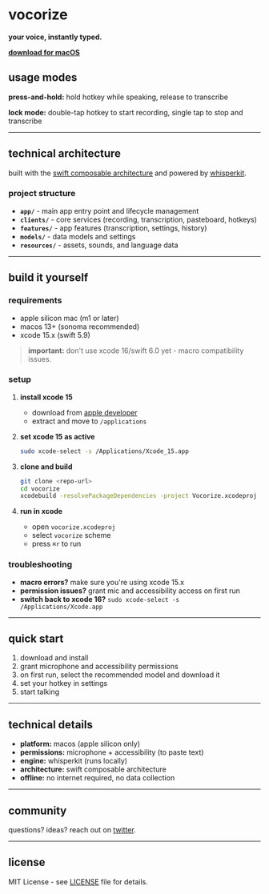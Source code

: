 # vocorize

**your voice, instantly typed.**

[**download for macOS**](https://github.com/vocorize/app/releases/download/beta/Vocorize-v0.2.5.dmg)

## usage modes

**press-and-hold:** hold hotkey while speaking, release to transcribe

**lock mode:** double-tap hotkey to start recording, single tap to stop and transcribe

---

## technical architecture

built with the [swift composable architecture](https://github.com/pointfreeco/swift-composable-architecture) and powered by [whisperkit](https://github.com/argmaxinc/WhisperKit).

### project structure

- **`app/`** - main app entry point and lifecycle management
- **`clients/`** - core services (recording, transcription, pasteboard, hotkeys)
- **`features/`** - app features (transcription, settings, history)
- **`models/`** - data models and settings
- **`resources/`** - assets, sounds, and language data

---

## build it yourself

### requirements

- apple silicon mac (m1 or later)
- macos 13+ (sonoma recommended)
- xcode 15.x (swift 5.9)

> **important:** don't use xcode 16/swift 6.0 yet - macro compatibility issues.

### setup

1. **install xcode 15**

   - download from [apple developer](https://developer.apple.com/download/all/)
   - extract and move to `/applications`

2. **set xcode 15 as active**

   ```sh
   sudo xcode-select -s /Applications/Xcode_15.app
   ```

3. **clone and build**

   ```sh
   git clone <repo-url>
   cd vocorize
   xcodebuild -resolvePackageDependencies -project Vocorize.xcodeproj -scheme Vocorize
   ```

4. **run in xcode**
   - open `vocorize.xcodeproj`
   - select `vocorize` scheme
   - press `⌘r` to run

### troubleshooting

- **macro errors?** make sure you're using xcode 15.x
- **permission issues?** grant mic and accessibility access on first run
- **switch back to xcode 16?** `sudo xcode-select -s /Applications/Xcode.app`

---

## quick start

1. download and install
2. grant microphone and accessibility permissions
3. on first run, select the recommended model and download it
4. set your hotkey in settings
5. start talking

---

## technical details

- **platform:** macos (apple silicon only)
- **permissions:** microphone + accessibility (to paste text)
- **engine:** whisperkit (runs locally)
- **architecture:** swift composable architecture
- **offline:** no internet required, no data collection

---

## community

questions? ideas? reach out on [twitter](https://twitter.com/okaytanvir).

---

## license

MIT License - see [LICENSE](LICENSE) file for details.
